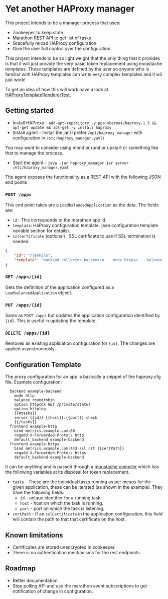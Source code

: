 # Yet another HAProxy manager

This project intends to be a manager process that uses:

* Zookeeper to keep state
* Marathon REST API to get list of tasks
* Gracefully reload HAProxy configuration
* Give the user full control over the configuration.

This project intends to be so light weight that the only thing that it provides is that it will just provide the very basic token replacement using moustache templates. These templates are defined by the user so anyone who is familiar with HAProxy templates can write very complex templates and it wil just work!

To get an idea of how this will work have a look at [HAProxyTemplateRendererTest](https://github.com/ankurcha/haproxy-marathon-manager/blob/master/src/test/java/com/malloc64/yahm/HaProxyTemplateRendererTest.java).

## Getting started

* Install HAProxy - `add-apt-repository -y ppa:vbernat/haproxy-1.5 && apt-get update && apt-get -y install haproxy`
* Install agent - Install the jar (I prefer `/opt/haproxy_manager` with configuration in `/etc/haproxy_manager.yaml`)

You may want to consider using monit or runit or upstart or something like that to manage the process.

* Start the agent - `java -jar haproxy_manager.jar server /etc/haproxy_manager.yaml`

The agent exposes the functionality as a REST API with the following JSON end points

### `POST /apps`

This end point takes are a `LoadbalancedApplication` as the data. The fields are:
* `id` : This corresponds to the marathon app id.
* `template`: HaProxy configuration template. (see configuration template variable section for details).
* `sslCertificate` (optional) : SSL certificate to use if SSL termination is needed.

```json
{
    "id": "/jenkins",
    "template": "backend collector-backend\n    mode http\n    balance roundrobin\n    option httpchk GET /private/status\n    option httplog\n    {{#tasks}}\n    server {{id}} {{host}}:{{port}} check\n    {{/tasks}}\n  frontend collector-http\n    bind metrics.brightcove.com:80\n    reqadd X-Forwarded-Proto:\\ http\n    default_backend collector-backend\n  frontend collector-https\n    bind metrics.brightcove.com:443 ssl crt {{certPath}}\n    reqadd X-Forwarded-Proto:\\ https\n    default_backend collector-backend"
}
```

### `GET /apps/{id}`
Gets the definition of the application configured as a `LoadbalancedApplication` object.

### `PUT /apps/{id}`
Same as `POST /apps` but updates the application configuration identified by `{id}`. This is useful in updating the template.

### `DELETE /apps/{id}`
Removes an existing application configuration for `{id}`. The changes are applied asynchronously.

## Configuration Template 

The proxy configuration for an app is basically a snippet of the haproxy.cfg file. 
Example configuration:

```
  backend example-backend
    mode http
    balance roundrobin
    option httpchk GET /private/status
    option httplog
    {{#tasks}}
    server {{id}} {{host}}:{{port}} check
    {{/tasks}}
  frontend example-http
    bind metrics.example.com:80
    reqadd X-Forwarded-Proto:\ http
    default_backend example-backend
  frontend example-https
    bind metrics.example.com:443 ssl crt {{certPath}}
    reqadd X-Forwarded-Proto:\ https
    default_backend example-backend
```

It can be anything and is passed through a [moustache compiler](https://github.com/spullara/mustache.java) which has the following variables at its disposal for token replacement.
* `tasks` - These are the individual tasks running as per mesos for the given application, these can be iterated (as shown in the example). They have the following fields:
  * `id` - unique identifier for a running task.
  * `host` - host on which the task is running.
  * `port` - port on which the task is listening.
* `certPath` - If an `sslCertificate` in the application configuration, this field will contain the path to that that certificate on the host.


## Known limitations
* Certificates are stored unencrypted in zookeeper.
* There is no authentication mechanisms for the rest endpoints.

## Roadmap
* Better documentation
* Stop polling API and use the marathon event subscriptions to get notification of change in configuration.
